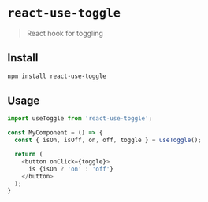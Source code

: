 # `react-use-toggle`

> React hook for toggling

## Install

```sh
npm install react-use-toggle
```

## Usage

```js
import useToggle from 'react-use-toggle';

const MyComponent = () => {
  const { isOn, isOff, on, off, toggle } = useToggle();

  return (
    <button onClick={toggle}>
      is {isOn ? 'on' : 'off'}
    </button>
  );
}
```
